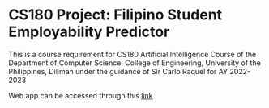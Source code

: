 # CS180 Project: Filipino Student Employability Predictor
This is a course requirement for CS180 Artificial Intelligence Course of the Department of Computer Science, College of Engineering, University of the Philippines, Diliman under the guidance of Sir Carlo Raquel for AY 2022-2023

Web app can be accessed through this [link](https://employability-predictor.streamlit.app/)
